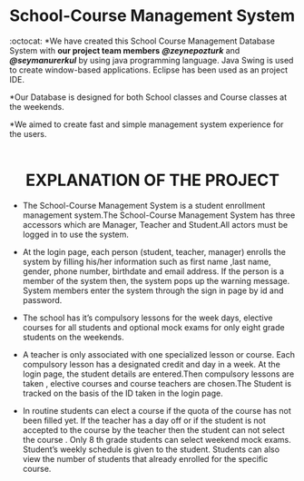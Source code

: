 # School-Course Management System


:octocat: 
*We have created this School Course Management Database System with **our project team members** 
**_@zeynepozturk_**  and **_@seymanurerkul_**  by using java programming language.
Java Swing is used to create window-based applications.
Eclipse has been used as an project IDE.

*Our Database is designed for both School classes and Course classes at the weekends.

*We aimed to create fast and simple management system experience
for the users.
<br /><br />
<h1 align="center">EXPLANATION OF THE PROJECT</h1>

*  The School-Course Management System is a student enrollment
management system.The School-Course Management System has three
accessors which are Manager, Teacher and Student.All actors must be logged in
to use the system.

*  At the login page, each person (student, teacher, manager) enrolls the
system by filling his/her information such as first name ,last name, gender,
phone number, birthdate and email address. If the person is a member of the
system then, the system pops up the warning message. System members enter
the system through the sign in page by id and password.

*  The school has it’s compulsory lessons for the week days, elective
courses for all students and optional mock exams for only eight grade students
on the weekends.

*  A teacher is only associated with one specialized lesson or course. Each
compulsory lesson has a designated credit and day in a week. At the login page,
the student details are entered.Then compulsory lessons are taken , elective
courses and course teachers are chosen.The Student is tracked on the basis of
the ID taken in the login page.

*  In routine students can elect a course if the quota of the course has not
been filled yet. If the teacher has a day off or if the student is not accepted to the
course by the teacher then the student can not select the course . Only 8 th grade
students can select weekend mock exams. Student’s weekly schedule is given
to the student. Students can also view the number of students that already
enrolled for the specific course.


        
